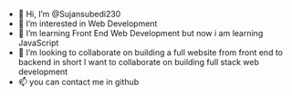 - 👋 Hi, I’m @Sujansubedi230
- 👀 I’m interested in Web Development
- 🌱 I’m learning Front End Web Development but now i am learning JavaScript
- 💞️ I’m looking to collaborate on building a full website from front end to backend in short I want to collaborate on building full stack web development
- 📫 you can contact me in github

<!---
Sujansubedi230/Sujansubedi230 is a ✨ special ✨ repository because its `README.md` (this file) appears on your GitHub profile.
You can click the Preview link to take a look at your changes.
--->
